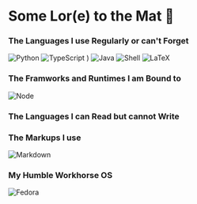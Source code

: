 # Some Lor(e) to the Mat 📖

<!--- [![Anurag's GitHub stats](https://github-readme-stats.vercel.app/api?username=matlorr&show_icons=true&theme=calm)](https://github.com/anuraghazra/github-readme-stats) -->

### The Languages I use Regularly or can't Forget

![Python](https://img.shields.io/badge/Python-3776AB?style=flat&logo=python&logoColor=white) ![TypeScript](https://img.shields.io/badge/TypeScript-3178C6?style=for-the-badge&labelColor=ffffff&logoColor=3178C6&logo=typescript)
) ![Java](https://img.shields.io/badge/Java-ED8B00?style=flat&logo=openjdk&logoColor=white) ![Shell](https://img.shields.io/badge/Shell_Script-121011?style=flat&logo=gnu-bash&logoColor=white) ![LaTeX](https://img.shields.io/badge/latex-%23008080.svg?style=for-the-badge&logo=latex&logoColor=white)

### The Framworks and Runtimes I am Bound to

![Node](https://img.shields.io/badge/Node.js-339933?style=flat&logo=node.js&logoColor=white)

### The Languages I can Read but cannot Write



### The Markups I use

![Markdown](https://img.shields.io/badge/Markdown-ffffff?style=for-the-badge&labelColor=ffffff&logoColor=000000&logo=markdown)

### My Humble Workhorse OS

![Fedora](https://img.shields.io/badge/Fedora-51A2DA?style=flat&logo=fedora&logoColor=white)
